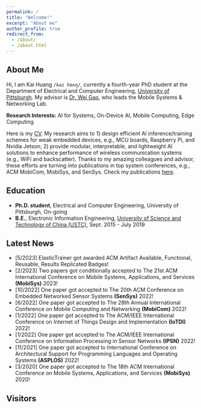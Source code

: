 ```yaml
---
permalink: /
title: "Welcome!"
excerpt: "About me"
author_profile: true
redirect_from: 
  - /about/
  - /about.html
---
```


## About Me
Hi, I am Kai Huang `/kaɪ hʊʌŋ/`, currently a fourth-year PhD student at the Department of Electrical and Computer Engineering, [University of Pittsburgh](https://www.pitt.edu/). My advisor is [Dr. Wei Gao](https://sites.pitt.edu/~weigao/), who leads the Mobile Systems & Networking Lab. 

**Research Interests:** AI for Systems, On-Device AI, Mobile Computing, Edge Computing

Here is my [CV](http://hellokevin07.github.io/files/CV_KaiHuang.pdf). My research aims to 1) design efficient AI inference/training schemes for weak embedded devices, e.g., MCU boards, Raspberry Pi, and Nvidia Jetson; 2) provide modular, interpretable, and lightweight AI solutions to enhance performance of wireless communication systems (e.g., WiFi and backscatter). Thanks to my amazing colleagues and advisor, these efforts are turning into publications in top system conferences, e.g., ACM MobiCom, MobiSys, and SenSys. Check my publications [here](https://hellokevin07.github.io/publications/).

## Education
* <b>Ph.D. student</b>, Electrical and Computer Engineering, University of Pittsburgh, On-going
* <b>B.E.</b>, Electronic Information Engineering, [University of Science and Technology of China (USTC)](https://en.ustc.edu.cn/), Sept. 2015 - July 2019

## Latest News
* [5/2023] ElasticTrainer got awarded ACM Artifact Available, Functional, Reusable, Results Replicated Badges!
* [2/2023] Two papers got conditionally accepted to The 21st ACM International Conference on Mobile Systems, Applications, and Services <b>(MobiSys)</b> 2023!
* [10/2022] One paper got accepted to The 20th ACM Conference on Embedded Networked Sensor Systems <b>(SenSys)</b> 2022!
* [6/2022] One paper got accepted to The 28th Annual International Conference on Mobile Computing and Networking <b>(MobiCom)</b> 2022!
* [1/2022] One paper got accepted to The ACM/IEEE International Conference on Internet of Things Design and Implementation <b>(IoTDI)</b> 2022!
* [1/2022] One paper got accepted to The ACM/IEEE International Conference on Information Processing in Sensor Networks <b>(IPSN)</b> 2022!
* [11/2021] One paper got accepted to International Conference on Architectural Support for Programming Languages and Operating Systems <b>(ASPLOS)</b> 2022!
* [3/2020] One paper got accepted to The 18th ACM International Conference on Mobile Systems, Applications, and Services <b>(MobiSys)</b> 2020!

## Visitors
<script type="text/javascript" id="clustrmaps" src="//cdn.clustrmaps.com/map_v2.js?cl=ffffff&w=200&t=n&d=g7u5IUOs5t68iO-I4a8qm8n-jEiqio_uFKOmjHZBpT4&co=2589cf"></script>
